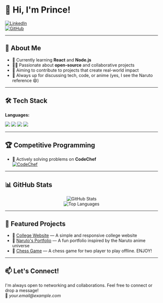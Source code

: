 # 👋 Hi, I'm Prince!

[![LinkedIn](https://img.shields.io/badge/-LinkedIn-blue?style=flat&logo=linkedin&logoColor=white)](https://linkedin.com/in/your-profile)  
[![GitHub](https://img.shields.io/badge/-GitHub-181717?style=flat&logo=github&logoColor=white)](https://github.com/Princet806)

---

## 🚀 About Me

- 🌱 Currently learning **React** and **Node.js**
- 🧑‍💻 Passionate about **open-source** and collaborative projects
- 🎯 Aiming to contribute to projects that create real-world impact
- 💬 Always up for discussing tech, code, or anime (yes, I see the Naruto reference 😄)

---

## 🛠️ Tech Stack

**Languages:**  
<p>
  <img src="https://img.shields.io/badge/Python-3776AB?style=flat&logo=python&logoColor=white" />
  <img src="https://img.shields.io/badge/JavaScript-F7DF1E?style=flat&logo=javascript&logoColor=black" />
  <img src="https://img.shields.io/badge/C-A8B9CC?style=flat&logo=c&logoColor=black" />
  <img src="https://img.shields.io/badge/C++-00599C?style=flat&logo=c%2B%2B&logoColor=white" />
</p>

---

## 🏆 Competitive Programming

- 🚀 Actively solving problems on **CodeChef**  
  [![CodeChef](https://img.shields.io/badge/CodeChef-5B4636?style=flat&logo=codechef&logoColor=white)](https://www.codechef.com/users/chefprince)

---

## 📊 GitHub Stats

<p align="center">
  <img src="https://github-readme-stats.vercel.app/api?username=Princekumar-git&show_icons=true&theme=radical" alt="GitHub Stats" />
  <br/>
  <img src="https://github-readme-stats.vercel.app/api/top-langs/?username=Princekumar-git&layout=compact&theme=radical" alt="Top Languages" />
</p>

---

## 🌟 Featured Projects

- 🔗 [College Website](https://github.com/Princet806/College-webpage) — A simple and responsive college website  
- 🔗 [Naruto's Portfolio](https://github.com/Princet806/Naruto-portfolio) — A fun portfolio inspired by the Naruto anime universe
- 🔗 [Chess Game](https://github.com/princekumar-git/chess) — A chess game for two player to play offline. ENJOY!

---

## 📫 Let's Connect!

I'm always open to networking and collaborations. Feel free to connect or drop a message!  
📩 _your.email@example.com_
